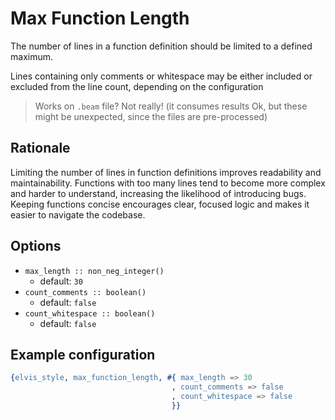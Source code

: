 # Max Function Length

The number of lines in a function definition should be limited to a defined maximum.

Lines containing only comments or whitespace may be either included or excluded from the line
count, depending on the configuration

> Works on `.beam` file? Not really! (it consumes results Ok, but these might be unexpected, since
the files are pre-processed)

## Rationale

Limiting the number of lines in function definitions improves readability and maintainability.
Functions with too many lines tend to become more complex and harder to understand,
increasing the likelihood of introducing bugs. Keeping functions concise encourages clear,
focused logic and makes it easier to navigate the codebase.

## Options

- `max_length :: non_neg_integer()`
  - default: `30`
- `count_comments :: boolean()`
  - default: `false`
- `count_whitespace :: boolean()`
  - default: `false`

## Example configuration

```erlang
{elvis_style, max_function_length, #{ max_length => 30
                                    , count_comments => false
                                    , count_whitespace => false
                                    }}
```
